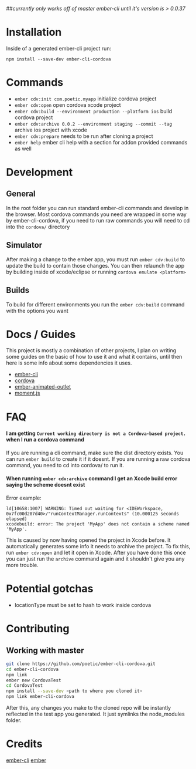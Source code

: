 ##*currently only works off of master ember-cli until it's version is > 0.0.37*

# Installation

Inside of a generated ember-cli project run:

```
npm install --save-dev ember-cli-cordova
```

# Commands
+ `ember cdv:init com.poetic.myapp` initialize cordova project
+ `ember cdv:open` open cordova xcode project
+ `ember cdv:build --environment production --platform ios` build cordova project
+ `ember cdv:archive 0.0.2 --environment staging --commit --tag` archive ios project with xcode
+ `ember cdv:prepare` needs to be run after cloning a project
+ `ember help` ember cli help with a section for addon provided commands as well

# Development

## General
In the root folder you can run standard ember-cli commands and develop in the
browser. Most cordova commands you need are wrapped in some way by ember-cli-cordova,
if you need to run raw commands you will need to cd into the `cordova/`
directory

## Simulator
After making a change to the ember app, you must run `ember cdv:build`
to update the build to contain those changes. You can then relaunch the app by
building inside of xcode/eclipse or running `cordova emulate <platform>`

## Builds

To build for different environments you run the `ember cdv:build` command with
the options you want

# Docs / Guides

This project is mostly a combination of other projects, I plan on writing some
guides on the basic of how to use it and what it contains, until then here is
some info about some dependencies it uses.

+  [ember-cli](http://iamstef.net/ember-cli/)
+  [cordova](http://cordova.apache.org/docs/en/3.4.0/)
+  [ember-animated-outlet](https://github.com/billysbilling/ember-animated-outlet)
+  [moment.js](http://momentjs.com/docs/)

# FAQ

#### I am getting `Current working directory is not a Cordova-based project.` when I run a cordova command

If you are running a cli command, make sure the dist directory exists. You can
run `ember build` to create it if it doesnt. If you are running a raw
cordova command, you need to cd into cordova/ to run it.

#### When running `ember cdv:archive` command I get an Xcode build error saying the scheme doesnt exist

Error example:

```
ld[10658:1007] WARNING: Timed out waiting for <IDEWorkspace,
0x7fc00d207d40>/"runContextManager.runContexts" (10.000125 seconds elapsed)
xcodebuild: error: The project 'MyApp' does not contain a scheme named 'MyApp'.
```

This is caused by now having opened the project in Xcode before. It
automatically generates some info it needs to archive the project. To fix this,
run `ember cdv:open` and let it open in Xcode. After you have done this once you
can just run the `archive` command again and it shouldn't give you any more
trouble.

# Potential gotchas

+  locationType must be set to hash to work inside cordova

# Contributing

## Working with master

``` sh
git clone https://github.com/poetic/ember-cli-cordova.git
cd ember-cli-cordova
npm link
ember new CordovaTest
cd CordovaTest
npm install --save-dev <path to where you cloned it>
npm link ember-cli-cordova
```

After this, any changes you make to the cloned repo will be instantly reflected
in the test app you generated. It just symlinks the node_modules folder.

# Credits

[ember-cli](https://github.com/stefanpenner/ember-cli)
[ember](https://github.com/emberjs/emberjs)

